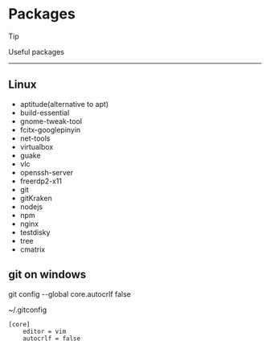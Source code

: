 # Packages

> [!TIP]
> Useful packages

---

## Linux

- aptitude(alternative to apt)
- build-essential
- gnome-tweak-tool
- fcitx-googlepinyin
- net-tools
- virtualbox
- guake
- vlc
- openssh-server
- freerdp2-x11
- git
- gitKraken
- nodejs
- npm
- nginx
- testdisky
- tree
- cmatrix


## git on windows

git config --global core.autocrlf false

~/.gitconfig

```shell
[core]
    editor = vim
    autocrlf = false
```
